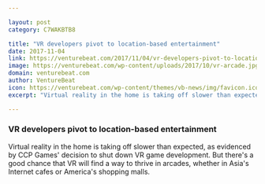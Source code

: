 ```yaml
---

layout: post
category: C7WAKBTB8

title: "VR developers pivot to location-based entertainment"
date: 2017-11-04
link: https://venturebeat.com/2017/11/04/vr-developers-pivot-to-location-based-entertainment/
image: https://venturebeat.com/wp-content/uploads/2017/10/vr-arcade.jpg?fit=780%2C403&strip=all
domain: venturebeat.com
author: VentureBeat
icon: https://venturebeat.com/wp-content/themes/vb-news/img/favicon.ico
excerpt: "Virtual reality in the home is taking off slower than expected, as evidenced by CCP Games' decision to shut down VR game development. But there's a good chance that VR will find a way to thrive in arcades, whether in Asia's Internet cafes or America's shopping malls."

---
```


### VR developers pivot to location-based entertainment

Virtual reality in the home is taking off slower than expected, as evidenced by CCP Games' decision to shut down VR game development. But there's a good chance that VR will find a way to thrive in arcades, whether in Asia's Internet cafes or America's shopping malls.
